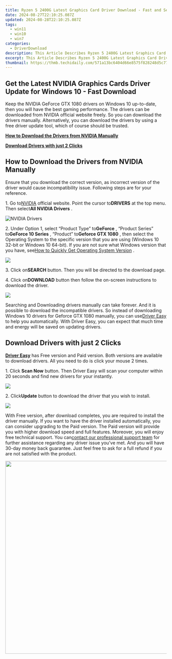 ```yaml
---
title: Ryzen 5 2400G Latest Graphics Card Driver Download - Fast and Secure
date: 2024-08-27T22:10:25.087Z
updated: 2024-08-28T22:10:25.087Z
tags:
  - win11
  - win10
  - win7
categories:
  - DriverDownload
description: This Article Describes Ryzen 5 2400G Latest Graphics Card Driver Download - Fast and Secure
excerpt: This Article Describes Ryzen 5 2400G Latest Graphics Card Driver Download - Fast and Secure
thumbnail: https://thmb.techidaily.com/571a13bc6404d66e8575f828248d5c770574159f8a7664c56c7e33516dab19ed.jpg
---
```


## Get the Latest NVIDIA Graphics Cards Driver Update for Windows 10 - Fast Download

Keep the NVIDIA GeForce GTX 1080 drivers on Windows 10 up-to-date, then you will have the best gaming performance. The drivers can be downloaded from NVIDIA official website freely. So you can download the drivers manually. Alternatively, you can download the drivers by using a free driver update tool, which of course should be trusted.

[**How to Download the Drivers from NVIDIA Manually**](https://tools.techidaily.com/drivereasy/download/)

[**Download Drivers with just 2 Clicks**](https://tools.techidaily.com/drivereasy/download/)

## **How to Download the Drivers from NVIDIA Manually**

 Ensure that you download the correct version, as incorrect version of the driver would cause incompatibility issue. Following steps are for your reference.

 1\. Go to[NVIDIA](https://tools.techidaily.com/drivereasy/download/) official website. Point the cursor to**DRIVERS** at the top menu. Then select**All NVIDIA Drivers** .

![NVIDIA Drivers](https://images.drivereasy.com/wp-content/uploads/2016/09/img_57ccd935a0f0a.jpg)

 2\. Under Option 1, select “Product Type” to**GeForce** , “Product Series” to**GeForce 10 Series** , “Product” to**Geforce GTX 1080** , then select the Operating System to the specific version that you are using (Windows 10 32-bit or Windows 10 64-bit). If you are not sure what Windows version that you have, see[How to Quickly Get Operating System Version](https://tools.techidaily.com/drivereasy/download/) .

![](https://images.drivereasy.com/wp-content/uploads/2016/10/img_581410198d290.jpg)

 3\. Click on**SEARCH** button. Then you will be directed to the download page.

 4\. Click on**DOWNLOAD** button then follow the on-screen instructions to download the driver.

![](https://images.drivereasy.com/wp-content/uploads/2016/10/img_581412f0a2c64.jpg)

 Searching and Downloading drivers manually can take forever. And it is possible to download the incompatible drivers. So instead of downloading Windows 10 drivers for Geforce GTX 1080 manually, you can use[Driver Easy](https://tools.techidaily.com/drivereasy/download/) to help you automatically. With Driver Easy, you can expect that much time and energy will be saved on updating drivers.

## **Download Drivers with just 2 Clicks**

**[Driver Easy](https://tools.techidaily.com/drivereasy/download/)**  has Free version and Paid version. Both versions are available to download drivers. All you need to do is click your mouse 2 times.

1\. Click **Scan Now**  button. Then Driver Easy will scan your computer within 20 seconds and find new drivers for your instantly.  

![](https://images.drivereasy.com/wp-content/uploads/2017/04/img_58eca1022f7b7.png)

 2\. Click**Update** button to download the driver that you wish to install.

![](https://images.drivereasy.com/wp-content/uploads/2017/04/img_58eca27c67b42.jpg)

 With Free version, after download completes, you are required to install the driver manually. If you want to have the driver installed automatically, you can consider upgrading to the Paid version. The Paid version will provide you with higher download speed and full features. Moreover, you will enjoy free technical support. You can[contact our professional support team](https://tools.techidaily.com/drivereasy/download/) for further assistance regarding any driver issue you’ve met. And you will have 30-day money back guarantee. Just feel free to ask for a full refund if you are not satisfied with the product.

<ins class="adsbygoogle"
     style="display:block"
     data-ad-format="autorelaxed"
     data-ad-client="ca-pub-7571918770474297"
     data-ad-slot="1223367746"></ins>



<ins class="adsbygoogle"
     style="display:block"
     data-ad-client="ca-pub-7571918770474297"
     data-ad-slot="8358498916"
     data-ad-format="auto"
     data-full-width-responsive="true"></ins>



<!-- affiliate ads begin -->
<a href="https://appsumo.8odi.net/c/5597632/2068425/7443" target="_top" id="2068425"><img src="//a.impactradius-go.com/display-ad/7443-2068425" border="0" alt="" width="1200" height="600"/></a><img height="0" width="0" src="https://appsumo.8odi.net/i/5597632/2068425/7443" style="position:absolute;visibility:hidden;" border="0" />
<!-- affiliate ads end -->